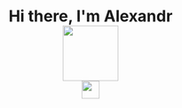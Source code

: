 <h1 align="center">Hi there, I'm Alexandr

  <div>
     <img src="https://media.giphy.com/media/M9gbBd9nbDrOTu1Mqx/giphy.gif" width="100"/>
  </div>
<img src="https://github.com/blackcater/blackcater/raw/main/images/Hi.gif" height="32"/></h1>

